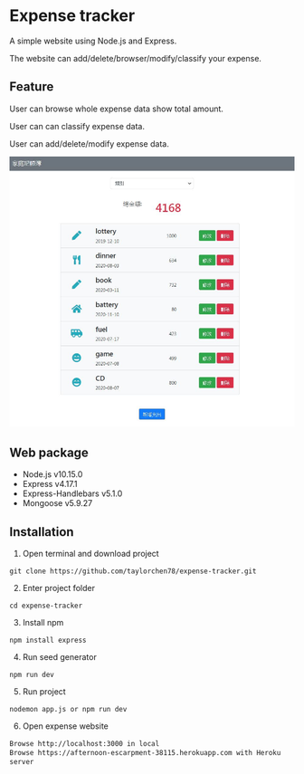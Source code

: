 # Expense tracker

A simple website using Node.js and Express.

The website can add/delete/browser/modify/classify your expense.

## Feature

User can browse whole expense data show total amount.

User can can classify expense data.

User can add/delete/modify expense data.

![Screenshot](/public/img/screenshot_expense.JPG)

## Web package
- Node.js v10.15.0
- Express v4.17.1
- Express-Handlebars v5.1.0
- Mongoose v5.9.27

## Installation
1. Open terminal and download project
```
git clone https://github.com/taylorchen78/expense-tracker.git
```

2. Enter project folder
```
cd expense-tracker
```

3. Install npm
```
npm install express
```

4. Run seed generator
```
npm run dev
```

5. Run project
```
nodemon app.js or npm run dev
```

6. Open expense website
```
Browse http://localhost:3000 in local
Browse https://afternoon-escarpment-38115.herokuapp.com with Heroku server 
```